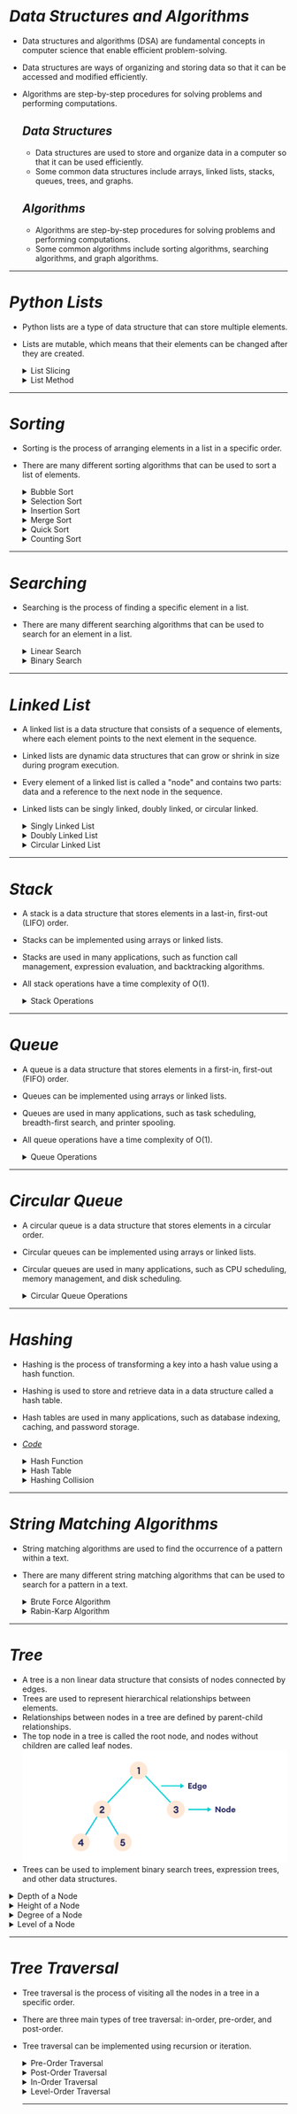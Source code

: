 # *Data Structures and Algorithms*

- Data structures and algorithms (DSA) are fundamental concepts in computer science that enable efficient problem-solving. 
- Data structures are ways of organizing and storing data so that it can be accessed and modified efficiently. 
- Algorithms are step-by-step procedures for solving problems and performing computations.

    ## *Data Structures*
    - Data structures are used to store and organize data in a computer so that it can be used efficiently.
    - Some common data structures include arrays, linked lists, stacks, queues, trees, and graphs.

    ## *Algorithms*
    - Algorithms are step-by-step procedures for solving problems and performing computations.
    - Some common algorithms include sorting algorithms, searching algorithms, and graph algorithms.
***

# *Python Lists*
- Python lists are a type of data structure that can store multiple elements.
- Lists are mutable, which means that their elements can be changed after they are created.

    <details> 
    <summary> List  Slicing </summary>

    ## *List Slicing*
    - List slicing is a way to access a subset of elements from a list.
    - List slicing uses the syntax `list[start:end:step]` to specify the start index, end index, and step size.
    - ```python
        list = [1, 2, 3, 4, 5]
        print(list[1:4]) # Output: [2, 3, 4]
      ```
    ***
    </details>

    <details> 
    <summary> List Method </summary>

    ## *List Method*
    - Python lists have many built-in methods that can be used to modify and manipulate lists.
    - Some common list methods include `append()`, `extend()`, `insert()`, `remove()`, `pop()`, `index()`, `count()`, `sort()`, and `reverse()`.

      ### *List Append*
      - The `append()` method adds an element to the end of a list.
      - ```python
          list = [1, 2, 3]
          list.append(4)
          print(list) # Output: [1, 2, 3, 4]
        ```
    
      ### *List Extend*
      - The `extend()` method adds the elements of one list to the end of another list.
      - ```python
          list1 = [1, 2, 3]
          list2 = [4, 5, 6]
          list1.extend(list2)
          print(list1) # Output: [1, 2, 3, 4, 5, 6]
        ```
      
      ### *List Pop*
      - The `pop()` method removes and returns the element at a specified index.
      - ```python
          list = [1, 2, 3, 4]
          element = list.pop(2)
          print(element) # Output: 3
          print(list) # Output: [1, 2, 4]
        ```
      
      ### *List Insert*
      - The `insert()` method inserts an element at a specified index.
      - ```python
          list = [1, 2, 3, 4]
          list.insert(2, 5)
          print(list) # Output: [1, 2, 5, 3, 4]
        ```
      
      ### *List Remove*
      - The `remove()` method removes the first occurrence of a specified element from a list.
      - ```python
          list = [1, 2, 3, 4, 3]
          list.remove(3)
          print(list) # Output: [1, 2, 4, 3]
        ```
      
      ### *List Index*
      - The `index()` method returns the index of the first occurrence of a specified element in a list.
      - ```python
          list = [1, 2, 3, 4]
          index = list.index(3)
          print(index) # Output: 2
        ```

      ### *List Count*
      - The `count()` method returns the number of occurrences of a specified element in a list.
      - ```python
          list = [1, 2, 3, 4, 3]
          count = list.count(3)
          print(count) # Output: 2
        ```
      
      ### *List Sort*
      - The `sort()` method sorts the elements of a list in ascending order.
      - ```python
          list = [3, 1, 4, 1, 5, 9, 2, 6, 5]
          list.sort()
          print(list) # Output: [1, 1, 2, 3, 4, 5, 5, 6, 9]
        ```
      
      ### *List Reverse*
      - The `reverse()` method reverses the order of the elements in a list.
      - ```python
          list = [1, 2, 3, 4]
          list.reverse()
          print(list) # Output: [4, 3, 2, 1]
        ```
***
</details>

# *Sorting*

- Sorting is the process of arranging elements in a list in a specific order.
- There are many different sorting algorithms that can be used to sort a list of elements.

  <details>
  <summary> Bubble Sort </summary>
  
  ## *Bubble Sort*
  - Bubble sort is a simple sorting algorithm that repeatedly steps through the list, compares adjacent elements, and swaps them if they are in the wrong order.
  - The algorithm continues to pass through the list until no swaps are needed, indicating that the list is sorted.
  - Bubble sort has a time complexity of O(n^2) in the worst case.
  - Bubble sort space complexity is O(1).
  - Bubble sort is not a practical sorting algorithm for large lists.
  - *[Code](Code/Sorting/Bubble_Sort.py)*
  ![alt text](images/Bubble_Sort.png)
  ![alt text](images/Bubble_Sort2.png)
  ***
  </details>
  
  <details>
  <summary> Selection Sort </summary>

  ## *Selection Sort*
  - Selection sort is a simple sorting algorithm that repeatedly selects the minimum element from an unsorted portion of the list and swaps it with the first unsorted element.
  - The algorithm divides the list into a sorted and an unsorted portion, with the sorted portion growing from left to right.
  - Selection sort has a time complexity of O(n^2) in the worst case.
  - Selection sort space complexity is O(1).
  - Selection sort is not a practical sorting algorithm for large lists.
  - *[Code](Code/Sorting/Selection_Sort.py)*
  ![alt text](images/Selection_Sort.png)
  ![alt text](images/Selection_Sort2.png)
  ***
  </details>
  
  <details>
  <summary> Insertion Sort </summary>

  ## *Insertion Sort*
  - Insertion sort is a simple sorting algorithm that works by building a sorted list one element at a time.
  - The algorithm iterates over the list, removing one element at a time and inserting it into its correct position in the sorted portion of the list.
  - Insertion sort has a time complexity of O(n^2) in the worst case.
  - Insertion sort space complexity is O(1).
  - Insertion sort is efficient for small lists or nearly sorted lists.
  - *[Code](Code/Sorting/Insertion_Sort.py)*
  ![alt text](images/Insertion_Sort.png)
  ![alt text](images/Insertion_Sort2.png)
  ***
  </details>

  <details>
  <summary> Merge Sort </summary>

  ## *Merge Sort*
  - Merge sort is a divide-and-conquer sorting algorithm that recursively divides the list into smaller sublists, sorts the sublists, and then merges them back together.
  - The algorithm uses a "merge" operation to combine two sorted sublists into a single sorted list.
  - Merge sort has a time complexity of O(n log n) in the worst case.
  - Merge sort space complexity is O(n).
  - Merge sort is a stable sorting algorithm that is efficient for large lists.
  - *[Code](Code/Sorting/Merge_Sort.py)*
  ![alt text](images/Merge_Sort.png)
  ![alt text](images/Merge_Sort2.png)
  ![alt text](images/Merge_Sort3.png)
  ![alt text](images/Merge_Sort4.png)
  - ***Working of  Code***
  ![alt text](images/Merge_Sort5.png)
  ***
  </details>

  <details>
  <summary> Quick Sort </summary>

  ## *Quick Sort*
  - Quick sort is a divide-and-conquer sorting algorithm that recursively divides the list into smaller sublists, sorts the sublists, and then combines them back together.
  - The algorithm uses a "pivot" element to partition the list into two sublists, with elements less than the pivot on one side and elements greater than the pivot on the other side.
  - Quick sort has a time complexity of O(n log n) in the average case and O(n^2) in the worst case.
  - Quick sort space complexity is O(log n).
  - Quick sort is an efficient sorting algorithm that deals with diverse data.
  - *[Code](Code/Sorting/Quick_Sort.py)*
  ![alt text](images/Quick_Sort.png)
  ![alt text](images/Quick_Sort2.png)
  ![alt text](images/Quick_Sort3.png)
  ![alt text](images/Quick_Sort4.png)
  ***
  </details>

  <details>
  <summary> Counting Sort </summary>

  ## *Counting Sort*
  - Counting sort is a non-comparison-based sorting algorithm that works by counting the number of occurrences of each element in the list.
  - The algorithm then uses this information to construct a sorted list.
  - Counting sort has a time complexity of O(n + k) in the best and average cases and O(n + k) in the worst case, where k is the range of the input.
  - Counting sort space complexity is O(n + k).
  - Counting sort is efficient for sorting lists with a small range of integers and non-negative values.
  - *[Code](Code/Sorting/Counting_Sort.py)*
  ![alt text](images/Counting_Sort.png)
  ![alt text](images/Counting_Sort2.png)
  ![alt text](images/Counting_Sort3.png)
  ***
  </details>
***
</details>

# *Searching*

- Searching is the process of finding a specific element in a list.
- There are many different searching algorithms that can be used to search for an element in a list.

  <details>
  <summary> Linear Search </summary>

  ## *Linear Search*
  - Linear search is a simple searching algorithm that sequentially checks each element in a list until the target element is found.
  - The algorithm has a time complexity of O(n) in the worst case, where n is the number of elements in the list.
  - Linear search is inefficient for large lists but works well for unsorted lists.
  - *[Code](Code/Searching/Linear_Search.py)*
  ![alt text](images/Linear_Search.png)
  ***
  </details>

  <details>
  <summary> Binary Search </summary>

  ## *Binary Search*
  - Binary search is a searching algorithm that works by repeatedly dividing the list in half and comparing the target element with the middle element.
  - The algorithm requires the list to be sorted in ascending order.
  - Binary search has a time complexity of O(log n) in the worst case, where n is the number of elements in the list.
  - Binary search is efficient for large lists and works well for sorted lists.
  - *[Code](Code/Searching/Binary_Search.py)*
  ![alt text](images/Binary_Search.png)
  ![alt text](images/Binary_Search2.png)
  ![alt text](images/Binary_Search3.png)
  ***
  </details>
***

# *Linked List*

- A linked list is a data structure that consists of a sequence of elements, where each element points to the next element in the sequence.
- Linked lists are dynamic data structures that can grow or shrink in size during program execution.
- Every element of a linked list is called a "node" and contains two parts: data and a reference to the next node in the sequence.
- Linked lists can be singly linked, doubly linked, or circular linked.

  <details>
  <summary> Singly Linked List </summary>

  ## *Singly Linked List*
  - A singly linked list is a type of linked list where each node points to the next node in the sequence.
  - The last node in the list points to a null reference.
  - Singly linked lists can be used to implement stacks, queues, and other data structures.
  - *[Code](Code/LinkedList/Singly_Linked_List.py)*
  ![alt text](images/Singly_Linked_List.png)
 

  ### *Singly Linked List Operations*
  
  - **Insertion**
    - *[Code](Code/LinkedList/Insertion_Singly_Linked_List.py)*
    <details>
    <summary> Insertion at the beginning of the list </summary>

    - Time Complexity: O(1)
      ![alt text](images/Insert_Beginning.png)
      ![alt text](images/Insert_Beginning2.png)
    </details>

    <details>
    <summary> Insertion at the end of the list </summary>

    - Time Complexity: O(n)
      ![alt text](images/Insert_End.png)
    </details>

    <details>
    <summary> Insertion at a specific position in the list </summary>

    - Time Complexity: O(n)
      ![alt text](images/Insert_Position.png)
      ![alt text](images/Insert_Position2.png)
    </details>

  - **Deletion**
    - *[Code](Code/LinkedList/Deletion_Singly_Linked_List.py)*
    <details>
    <summary> Deletion at the beginning of the list </summary>

    - Time Complexity: O(1)
      ![alt text](images/Delete_Beginning.png)
    </details>
    
    <details>
    <summary> Deletion at the end of the list </summary>

    - Time Complexity: O(n)
    </details>

    <details>
    <summary> Deletion at a specific position in the list </summary>

    - Time Complexity: O(n)
      ![alt text](images/Delete_Position.png)
    </details>
  </details>

  <details>
  <summary> Doubly Linked List </summary>

  ## *Doubly Linked List*
  - A doubly linked list is a type of linked list where each node points to both the next and previous nodes in the sequence.
  - The first node in the list points to a null reference, and the last node points to a null reference.
  - Doubly linked lists can be used to implement stacks, queues, and other data structures.
  - *[Code](Code/LinkedList/Doubly_Linked_List.py)*
  ![alt text](images/Doubly_Linked_List.png)

  ### *Doubly Linked List Operations*

  - **Insertion**
    - *[Code](Code/LinkedList/Insertion_Doubly_Linked_List.py)*
    <details>
    <summary> Insertion at the beginning of the list </summary>

    - Time Complexity: O(1)
      ![alt text](images/Insert_Beginning_Doubly.png)
      ![alt text](images/Insert_Beginning_Doubly2.png)
    </details>

    <details>
    <summary> Insertion at the end of the list </summary>

    - Time Complexity: O(n)
      ![alt text](images/Insert_End_Doubly.png)
      ![alt text](images/Insert_End_Doubly2.png)
    </details>

    <details>
    <summary> Insertion at a specific position in the list </summary>

    - Time Complexity: O(n)
      ![alt text](images/Insert_Position_Doubly.png)
      ![alt text](images/Insert_Position_Doubly2.png)
    </details>
  
  - **Deletion**
    - *[Code](Code/LinkedList/Deletion_Doubly_Linked_List.py)*
    <details>
    <summary> Deletion at the beginning of the list </summary>

    - Time Complexity: O(1)
      ![alt text](images/Delete_Beginning_Doubly.png)
    </details>

    <details>
    <summary> Deletion at the end of the list </summary>

    - Time Complexity: O(n)
      ![alt text](images/Delete_End_Doubly.png)
    </details>

    <details>
    <summary> Deletion at a specific position in the list </summary>

    - Time Complexity: O(n)
      ![alt text](images/Delete_Position_Doubly.png)
      ![alt text](images/Delete_Position_Doubly2.png)
    </details>

  </details>

  <details>
  <summary> Circular Linked List </summary>
  
  ## *Circular Linked List*
  - A circular linked list is a type of linked list where the last node points back to the first node in the sequence.
  - Circular linked lists can be used to implement circular buffers, scheduling algorithms, and other data structures.
  - *[Code](Code/LinkedList/Circular_Linked_List.py)*
  ![alt text](images/Circular_Linked_List.png)

  ### *Circular Linked List Operations*

  - **Insertion**
    - *[Code](Code/LinkedList/Insertion_Circular_Linked_List.py)*
    <details>
    <summary> Insertion at the beginning of the list </summary>

    - Time Complexity: O(1)
      ![alt text](images/Insert_Beginning_Circular.png)
    </details>

    <details>
    <summary> Insertion at the end of the list </summary>

    - Time Complexity: O(n)
      ![alt text](images/Insert_End_Circular.png)
    </details>

    <details>
    <summary> Insertion at a specific position in the list </summary>

    - Time Complexity: O(n)
      ![alt text](images/Insert_Position_Circular.png)
      ![alt text](images/Insert_Position_Circular2.png)
    </details>

  - **Deletion**
    - *[Code](Code/LinkedList/Deletion_Circular_Linked_List.py)*
    <details>
    <summary> Deletion at the beginning of the list </summary>

    - Time Complexity: O(1)
      ![alt text](images/Delete_Beginning_Circular.png)
      ![alt text](images/Delete_Beginning_Circular2.png)
    </details>

    <details>
    <summary> Deletion at the end of the list </summary>

    - Time Complexity: O(n)
      <!-- ![alt text](images/Delete_End_Circular.png) -->
    </details>

    <details>
    <summary> Deletion at a specific position in the list </summary>

    - Time Complexity: O(n)
      ![alt text](images/Delete_Position_Circular.png)
      ![alt text](images/Delete_Position_Circular2.png)
    </details>
  </details>
***

# *Stack*

- A stack is a data structure that stores elements in a last-in, first-out (LIFO) order.
- Stacks can be implemented using arrays or linked lists.
- Stacks are used in many applications, such as function call management, expression evaluation, and backtracking algorithms.
- All stack operations have a time complexity of O(1).

  <details>
  <summary>Stack Operations</summary>

  ## *Stack Operations*
  - **Push**
    - The `push()` operation adds an element to the top of the stack.
    

  - **Pop**
    - The `pop()` operation removes and returns the element at the top of the stack.

  - **Peek**
    - The `peek()` operation returns the element at the top of the stack without removing it.

  - **isFull**
    - The `isFull()` operation checks if the stack is full.

  - **Size**
    - The `size()` operation returns the number of elements in the stack. 
  </details>
--- 

# *Queue*

- A queue is a data structure that stores elements in a first-in, first-out (FIFO) order.
- Queues can be implemented using arrays or linked lists.
- Queues are used in many applications, such as task scheduling, breadth-first search, and printer spooling.
- All queue operations have a time complexity of O(1).

  <details>
  <summary>Queue Operations</summary>

  ## *Queue Operations*
  - **Enqueue**
    - The `enqueue()` operation adds an element to the back of the queue.
    
  - **Dequeue**
    - The `dequeue()` operation removes and returns the element at the front of the queue.

  - **Peek**
    - The `peek()` operation returns the element at the front of the queue without removing it.

  - **isEmpty**
    - The `isEmpty()` operation checks if the queue is empty.

  - **Size**
    - The `size()` operation returns the number of elements in the queue. 
  </details>

---

# *Circular Queue*

- A circular queue is a data structure that stores elements in a circular order.
- Circular queues can be implemented using arrays or linked lists.
- Circular queues are used in many applications, such as CPU scheduling, memory management, and disk scheduling.

  <details>
  <summary>Circular Queue Operations</summary>

  ## *Circular Queue Operations*
  - **Enqueue**
    - The `enqueue()` operation adds an element to the back of the queue.
    
  - **Dequeue**
    - The `dequeue()` operation removes and returns the element at the front of the queue.

  - **Peek**
    - The `peek()` operation returns the element at the front of the queue without removing it.

  - **isFull**
    - The `isFull()` operation checks if the queue is full.

  - **isEmpty**
    - The `isEmpty()` operation checks if the queue is empty.

  - **Size**
    - The `size()` operation returns the number of elements in the queue. 
  </details>
---

# *Hashing*

- Hashing is the process of transforming a key into a hash value using a hash function.
- Hashing is used to store and retrieve data in a data structure called a hash table.
- Hash tables are used in many applications, such as database indexing, caching, and password storage.
- *[Code](Code/Hashing/Hashing.py)*

  <details>
  <summary>Hash Function</summary>

  ## *Hash Function*
  - A hash function is a function that takes an input (or "key") and returns a fixed-size value (or "hash value").
  - Hash functions are used to map keys to hash values in a hash table.
  - A good hash function should be deterministic, efficient, and distribute keys evenly across the hash table.
  ---
  </details>
  <details>
  <summary>Hash Table</summary>

  ## *Hash Table*
  - A hash table is a data structure that stores key-value pairs in an array.
  - Hash tables use a hash function to map keys to hash values, which are used to index the array.
  - Hash tables are used to implement associative arrays, sets, and other data structures.

  ### *Hash Table Operations*
  
  - **Insert**
    - The `insert()` operation adds a key-value pair to the hash table.

  - **Search**
    - The `search()` operation retrieves the value associated with a key in the hash table.
  
  - **Delete**
    - The `delete()` operation removes a key-value pair from the hash table.
  ---
  </details>

  <details>
  <summary>Hashing Collision</summary>  

  ## *Hashing Collision*
  - Hashing collision occurs when two or more keys map to the same hash value in a hash table.
  - Collision resolution techniques are used to handle collisions and ensure that keys are stored and retrieved correctly.

  ### *Collision Resolution Techniques*

  <details>
  <summary>Chaining</summary>

  - **Chaining**
    - Chaining is a collision resolution technique that uses linked lists to store key-value pairs with the same hash value.
    - Chaining has a time complexity of O(1) for insert, search, and delete operations.
    - Chaining is efficient for large hash tables and handles collisions well.
    - *[Code](Code/Hashing/Chaining.py)*
    ![alt text](images/Chaining.png)
    ![alt text](images/Chaining2.png)
  </details>

  <details>
  <summary>Linear Probing</summary>

  - **Linear Probing**
    - Linear probing is an open addressing technique that resolves collisions by searching for the next available slot in the hash table.
    - Linear probing has a time complexity of O(1) for insert and search operations and O(n) for delete operations.
    - Linear probing is efficient for small hash tables but may lead to clustering.
    - *[Code](Code/Hashing/Linear_Probing.py)*
    ![alt text](images/Linear_Probing.png)
    ![alt text](images/Linear_Probing2.png)
  </details>

  <details>
  <summary>Quadratic Probing</summary>
  
  - **Quadratic Probing**
    - Quadratic probing is an open addressing technique that resolves collisions by using a quadratic function to search for the next available slot in the hash table.
    - Quadratic probing has a time complexity of O(1) for insert and search operations and O(n) for delete operations.
    - Quadratic probing is efficient for small hash tables but may lead to clustering.
    - *[Code](Code/Hashing/Quadratic_Probing.py)*
  </details>

  <details>
  <summary>Double Hashing</summary>  

  - **Double Hashing**  
    - Double hashing is an open addressing technique that resolves collisions by using a second hash function to search for the next available slot in the hash table.
    - Double hashing has a time complexity of O(1) for insert and search operations and O(n) for delete operations.
    - Double hashing is efficient for small hash tables and avoids clustering.
    - *[Code](Code/Hashing/Double_Hashing.py)*
  </details>

  <details>
  <summary>Rehashing</summary>

  - **Rehashing**
    - Rehashing is a technique that increases the size of the hash table and rehashes all key-value pairs when the load factor exceeds a certain threshold.
    - Rehashing reduces the likelihood of collisions and improves the performance of the hash table.
    - *[Code](Code/Hashing/Rehashing.py)*
    ![alt text](images/Rehashing.png)
  </details>
  
  ---
  </details>
---

# *String Matching Algorithms*

- String matching algorithms are used to find the occurrence of a pattern within a text.
- There are many different string matching algorithms that can be used to search for a pattern in a text.

  <details>
  <summary>Brute Force Algorithm</summary>

  ## *Brute Force Algorithm*
  - The brute force algorithm is a simple string matching algorithm that compares the pattern with substrings of the text.
  - The algorithm slides the pattern over the text one character at a time and checks for a match.
  - The brute force algorithm has a time complexity of O(mn) in the worst case, where m is the length of the pattern and n is the length of the text.
  - The brute force algorithm is inefficient for large texts and patterns.
  - *[Code](Code/String_Matching/Brute_Force.py)*
  ![alt text](images/Brute_Force.png)
  ![alt text](images/Brute_Force2.png)
  ![alt text](images/Brute_Force3.png)
  ---
  </details>

  <details>
  <summary>Rabin-Karp Algorithm</summary>

  ## *Rabin-Karp Algorithm*
  - The Rabin-Karp algorithm is a string matching algorithm that uses hashing to compare the pattern with substrings of the text.
  - The algorithm computes the hash value of the pattern and compares it with the hash value of substrings of the text.
  - The Rabin-Karp algorithm has a time complexity of O(mn) in the worst case, where m is the length of the pattern and n is the length of the text.
  - The Rabin-Karp algorithm is efficient for large texts and patterns.
  - *[Code](Code/String_Matching/Rabin_Karp.py)*
  


***

# *Tree*
- A tree is a non linear data structure that consists of nodes connected by edges.
- Trees are used to represent hierarchical relationships between elements.
- Relationships between nodes in a tree are defined by parent-child relationships.
- The top node in a tree is called the root node, and nodes without children are called leaf nodes.
![alt text](images/Tree.png)
- Trees can be used to implement binary search trees, expression trees, and other data structures.
<details>
<summary> Depth of a Node </summary>

## *Depth of a  Node*
  - The depth of a node is the number of edges from the root to the node.
  ![alt text](images/Depth_Tree.png)
</details>

<details>
<summary> Height of a Node </summary>

## *Height of a Node*
- The height of a node is the number of edges on the longest path from the node to a leaf.
  ![alt text](images/Height_Tree.png)
</details>

<details>
<summary> Degree of a Node </summary>

## *Degree of a Node*
  - The degree of a node is the number of children of the node.
  ![alt text](images/Degree_Tree.png)
</details>

<details>
<summary> Level of a Node </summary>

## *Level of a Node*
  - The level of a node is the depth of the node.
  ![alt text](images/Level_Tree.png)
</details>

***

# *Tree Traversal*
- Tree traversal is the process of visiting all the nodes in a tree in a specific order.
- There are three main types of tree traversal: in-order, pre-order, and post-order.
- Tree traversal can be implemented using recursion or iteration.

  <details>
  <summary> Pre-Order Traversal </summary>

  ### *Pre-Order Traversal*
  - In pre-order traversal, the root node is visited first, followed by the left subtree and then the right subtree.
  - Pre-order traversal is used to create a copy of the tree and prefix expressions.
  - *[Code](Code/Trees/Traversal.py)*
  ![alt text](images/Pre_Order_Traversal.png)
  ---
  </details>

  <details>
  <summary> Post-Order Traversal </summary>

  ### *Post-Order Traversal*
  - In post-order traversal, the left subtree is visited first, followed by the right subtree and then the root node.
  - Post-order traversal is used to delete the tree and postfix expressions.
  - *[Code](Code/Trees/Traversal.py)*
  ![alt text](images/Post_Order_Traversal.png)
  ---
  </details>

  <details>
  <summary> In-Order Traversal </summary>

  ### *In-Order Traversal*
  - In in-order traversal, the left subtree is visited first, followed by the root node and then the right subtree.
  - In-order traversal is used to get elements in non-decreasing order and infix expressions.
  - *[Code](Code/Trees/Traversal.py)*
  ---
  </details>
  
  <details>
  <summary> Level-Order Traversal </summary>

  ### *Level-Order Traversal*
  - In level-order traversal, nodes are visited level by level, starting from the root node.
  - Level-order traversal is used to print the tree level by level.
  - *[Code](Code/Trees/Traversal.py)*
  ![alt text](images/Breadth_First_Traversal.png)
  ---
  </details>

  ***

  




